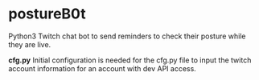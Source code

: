 # postureB0t
Python3 Twitch chat bot to send reminders to check their posture while they are live. 

**cfg.py**
Initial configuration is needed for the cfg.py file to input the twitch account information for an account with dev API access. 


